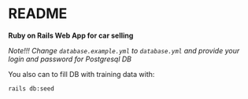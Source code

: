 # README

**Ruby on Rails Web App for car selling**

*Note!!! Change ```database.example.yml``` to ```database.yml``` and provide your login and password for Postgresql DB*

You also can to fill DB with training data with:
```
rails db:seed
```
